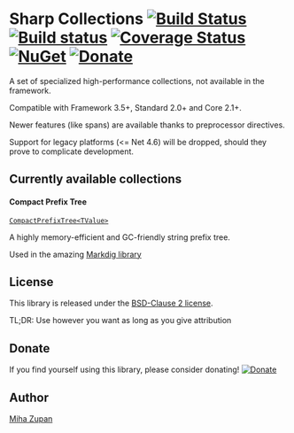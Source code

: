 # Sharp Collections [![Build Status](https://travis-ci.org/MihaZupan/SharpCollections.svg?branch=master)](https://travis-ci.org/MihaZupan/SharpCollections) [![Build status](https://ci.appveyor.com/api/projects/status/uwno7633b39ikdvn/branch/master?svg=true)](https://ci.appveyor.com/project/MihaZupan/sharpcollections/branch/master) [![Coverage Status](https://coveralls.io/repos/github/MihaZupan/SharpCollections/badge.svg?branch=master)](https://coveralls.io/github/MihaZupan/SharpCollections?branch=master) [![NuGet](https://img.shields.io/nuget/v/SharpCollections.svg)](https://www.nuget.org/packages/SharpCollections/) [![Donate](https://img.shields.io/badge/Donate-PayPal-green.svg)][PayPalMe]

A set of specialized high-performance collections, not available in the framework.

Compatible with Framework 3.5+, Standard 2.0+ and Core 2.1+.

Newer features (like spans) are available thanks to preprocessor directives.

Support for legacy platforms (<= Net 4.6) will be dropped, should they prove to complicate development.


## Currently available collections

#### Compact Prefix Tree

[`CompactPrefixTree<TValue>`](examples/CompactPrefixTree.md)

A highly memory-efficient and GC-friendly string prefix tree.

Used in the amazing [Markdig library](https://github.com/lunet-io/markdig)

## License

This library is released under the [BSD-Clause 2 license][license].

TL;DR: Use however you want as long as you give attribution

## Donate

If you find yourself using this library, please consider donating!
[![Donate](https://img.shields.io/badge/Donate-PayPal-green.svg)][PayPalMe]

## Author

[Miha Zupan](https://github.com/MihaZupan)


[License]: https://raw.githubusercontent.com/MihaZupan/SharpCollections/master/license.txt
[PayPalMe]: https://www.paypal.me/MihaZupanSLO